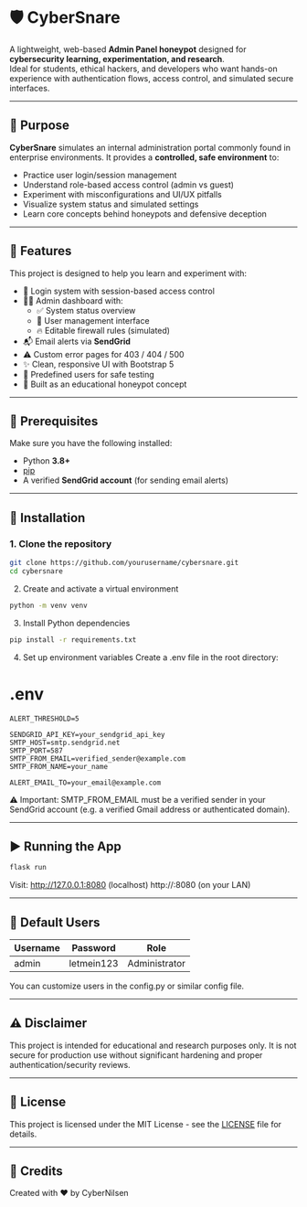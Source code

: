 # 🛡️ CyberSnare

A lightweight, web-based **Admin Panel honeypot** designed for **cybersecurity learning, experimentation, and research**.  
Ideal for students, ethical hackers, and developers who want hands-on experience with authentication flows, access control, and simulated secure interfaces.

---

## 🚀 Purpose

**CyberSnare** simulates an internal administration portal commonly found in enterprise environments. It provides a **controlled, safe environment** to:

- Practice user login/session management  
- Understand role-based access control (admin vs guest)  
- Experiment with misconfigurations and UI/UX pitfalls  
- Visualize system status and simulated settings  
- Learn core concepts behind honeypots and defensive deception  

---

## 🧠 Features
This project is designed to help you learn and experiment with:

- 🔐 Login system with session-based access control  
- 🧑‍💼 Admin dashboard with:
  - ✅ System status overview  
  - 👥 User management interface  
  - 🔥 Editable firewall rules (simulated)  
- 📬 Email alerts via **SendGrid**  
- ⚠️ Custom error pages for 403 / 404 / 500  
- ✨ Clean, responsive UI with Bootstrap 5  
- 🧪 Predefined users for safe testing  
- 🧲 Built as an educational honeypot concept  

---

## 🧰 Prerequisites

Make sure you have the following installed:

- Python **3.8+**  
- [pip](https://pip.pypa.io/en/stable/)  
- A verified **SendGrid account** (for sending email alerts)  

---

## 🔧 Installation

### 1. Clone the repository

```bash
git clone https://github.com/yourusername/cybersnare.git
cd cybersnare
```
2. Create and activate a virtual environment
```bash
python -m venv venv
```
3. Install Python dependencies
```bash
pip install -r requirements.txt
```
4. Set up environment variables
Create a .env file in the root directory:
# .env

```
ALERT_THRESHOLD=5

SENDGRID_API_KEY=your_sendgrid_api_key
SMTP_HOST=smtp.sendgrid.net
SMTP_PORT=587
SMTP_FROM_EMAIL=verified_sender@example.com
SMTP_FROM_NAME=your_name

ALERT_EMAIL_TO=your_email@example.com
```
⚠️ Important: SMTP_FROM_EMAIL must be a verified sender in your SendGrid account (e.g. a verified Gmail address or authenticated domain).

---

## ▶️ Running the App
```bash
flask run
```
Visit:
http://127.0.0.1:8080 (localhost)
http://<your-lan-ip>:8080 (on your LAN)

---

## 🧪 Default Users
| Username |	Password |	Role |
|----------|-----------|-------|
| admin |	letmein123 |	Administrator |

You can customize users in the config.py or similar config file.

---

## ⚠️ Disclaimer
This project is intended for educational and research purposes only.
It is not secure for production use without significant hardening and proper authentication/security reviews.

---

## 📄 License
This project is licensed under the MIT License - see the [LICENSE](LICENSE) file for details.

---

## 🙌 Credits
Created with ❤️ by CyberNilsen
